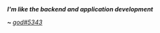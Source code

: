 <b><i>I'm like the backend and application development</i></b> <img src = "https://media2.giphy.com/media/QssGEmpkyEOhBCb7e1/giphy.gif?cid=ecf05e47a0n3gi1bfqntqmob8g9aid1oyj2wr3ds3mg700bl&rid=giphy.gif" width = 16px> 

<b>~ </b> <a href="https://discordapp.com/users/872898582481600592"><i>god#5343</i></a>
